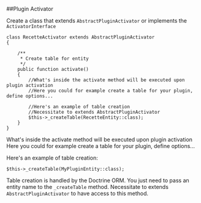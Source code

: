 ##Plugin Activator 

Create a class that extends `AbstractPluginActivator` or implements the `ActivatorInterface`

```
class RecetteActivator extends AbstractPluginActivator
{

    /**
     * Create table for entity
     */
    public function activate()
    {
    	//What's inside the activate method will be executed upon plugin activation
    	//Here you could for example create a table for your plugin, define options...
    	
    	//Here's an example of table creation
    	//Necessitate to extends AbstractPluginActivator
        $this->_createTable(RecetteEntity::class);      
    }
}
```
What's inside the activate method will be executed upon plugin activation
Here you could for example create a table for your plugin, define options...

Here's an example of table creation:
```
$this->_createTable(MyPluginEntity::class);      
```

Table creation is handled by the Doctrine ORM. You just need to pass an entity name to the `_createTable` method. Necessitate to extends `AbstractPluginActivator` to have access to this method.